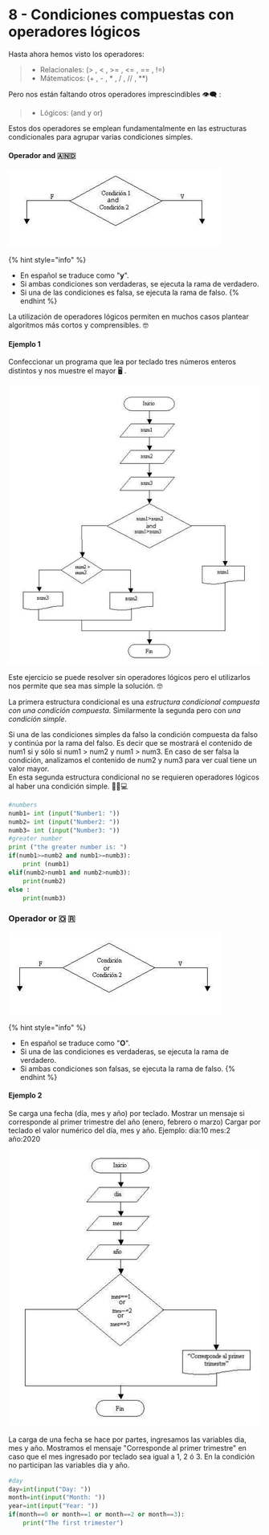 # 8 - Condiciones compuestas con operadores lógicos

Hasta ahora hemos visto los operadores:

> * Relacionales: \(&gt; , &lt;  , &gt;= , &lt;= , == , !=\)
> * Mátematicos: \(+ , - , \* , / , // , \*\*\)

Pero nos están faltando otros operadores imprescindibles 👁🗨 :

> * Lógicos: \(and y or\)

Estos dos operadores se emplean fundamentalmente en las estructuras condicionales para agrupar varias condiciones simples.

#### Operador and  🇦🇳🇩 

![Diagrama de flujo operador and](.gitbook/assets/image%20%2815%29.png)

{% hint style="info" %}
* En español se traduce como "**y**".
* Si ambas condiciones son verdaderas, se ejecuta la rama de verdadero.
* Si una de las condiciones es falsa, se ejecuta la rama de falso.
{% endhint %}

La utilización de operadores lógicos permiten en muchos casos plantear algoritmos más cortos y comprensibles. 🤓 

#### Ejemplo 1

Confeccionar un programa que lea por teclado tres números enteros distintos y nos muestre el mayor 🖥 .

![](.gitbook/assets/image%20%289%29.png)

Este ejercicio se puede resolver sin operadores lógicos pero el utilizarlos nos permite que sea mas simple la solución. 🤓 

La primera estructura condicional es una _estructura condicional compuesta con una condición compuesta._ Similarmente la segunda pero con _una condición simple_.

Si una de las condiciones simples da falso la condición compuesta da falso y continúa por la rama del falso. Es decir que se mostrará el contenido de num1 si y sólo si num1 &gt; num2 y num1 &gt; num3.  En caso de ser falsa la condición, analizamos el contenido de num2 y num3 para ver cual tiene un valor mayor.  
 En esta segunda estructura condicional no se requieren operadores lógicos al haber una condición simple. 👨🏾💻 

```python
#numbers
numb1= int (input("Number1: "))
numb2= int (input("Number2: "))
numb3= int (input("Number3: "))
#greater number
print ("the greater number is: ")
if(numb1>=numb2 and numb1>=numb3):
    print (numb1)
elif(numb2>numb1 and numb2>numb3):
    print(numb2)
else :
    print(numb3)    
```

### Operador or 🇴 🇷 

![Diagrama de flujo operador or](.gitbook/assets/image%20%288%29.png)



{% hint style="info" %}
* En español se traduce como "**O**".
* Si una de las condiciones es verdaderas, se ejecuta la rama de verdadero.
* Si ambas condiciones son falsas, se ejecuta la rama de falso.
{% endhint %}

#### Ejemplo 2

Se carga una fecha \(día, mes y año\) por teclado. Mostrar un mensaje si corresponde al primer trimestre del año \(enero, febrero o marzo\) Cargar por teclado el valor numérico del día, mes y año. Ejemplo: dia:10 mes:2 año:2020

![Diagrama de flujo ejemplo 2](.gitbook/assets/image%20%284%29.png)

La carga de una fecha se hace por partes, ingresamos las variables dia, mes y año. Mostramos el mensaje "Corresponde al primer trimestre" en caso que el mes ingresado por teclado sea igual a 1, 2 ó 3. En la condición no participan las variables dia y año.

```python
#day
day=int(input("Day: "))
month=int(input("Month: "))
year=int(input("Year: "))
if(month==0 or month==1 or month==2 or month==3):
    print("The first trimester")
```







